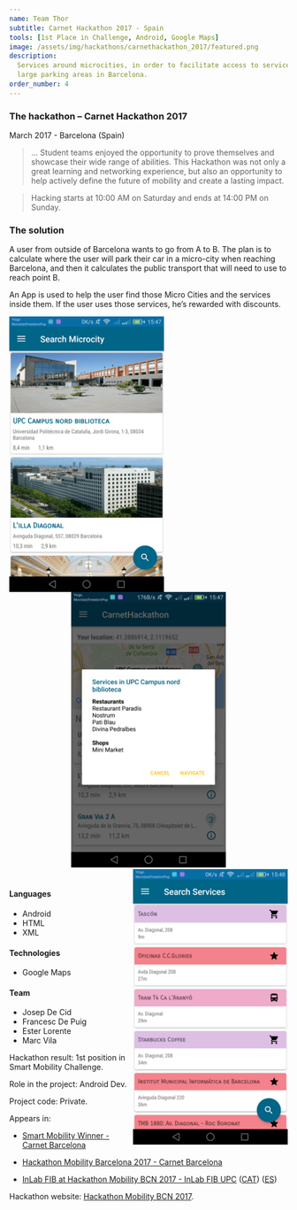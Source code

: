```yaml
---
name: Team Thor
subtitle: Carnet Hackathon 2017 - Spain
tools: [1st Place in Challenge, Android, Google Maps]
image: /assets/img/hackathons/carnethackathon_2017/featured.png
description:
  Services around microcities, in order to facilitate access to services around
  large parking areas in Barcelona.
order_number: 4
---
```


### The hackathon – Carnet Hackathon 2017

March 2017 - Barcelona (Spain)

> ... Student teams enjoyed the opportunity to prove themselves and showcase their wide range of
> abilities. This Hackathon was not only a great learning and networking experience, but also an
> opportunity to help actively define the future of mobility and create a lasting impact.

> Hacking starts at 10:00 AM on Saturday and ends at 14:00 PM on Sunday.

### The solution

A user from outside of Barcelona wants to go from A to B. The plan is to calculate where the user
will park their car in a micro-city when reaching Barcelona, and then it calculates the public
transport that will need to use to reach point B.

An App is used to help the user find those Micro Cities and the services inside them. If the user
uses those services, he’s rewarded with discounts.

<div style="text-align: center;">
<img style="margin: 0 !important; float: left" src="/assets/img/hackathons/carnethackathon_2017/screen1.png" width="280"/>
<img style="margin: 0 !important; display: inline" src="/assets/img/hackathons/carnethackathon_2017/screen2.png" width="280"/>
<img style="margin: 0 !important; float: right" src="/assets/img/hackathons/carnethackathon_2017/screen3.png" width="280"/>
</div>
<br>

#### Languages

- Android
- HTML
- XML

#### Technologies

- Google Maps

#### Team

- Josep De Cid
- Francesc De Puig
- Ester Lorente
- Marc Vila

Hackathon result: 1st position in Smart Mobility Challenge.

Role in the project: Android Dev.

Project code: Private.

Appears in:

- [Smart Mobility Winner - Carnet Barcelona](http://www.carnetbarcelona.com/hackathon2017/)

- [Hackathon Mobility Barcelona 2017 - Carnet Barcelona](http://www.carnetbarcelona.com/index.php/2017/03/30/hackathon-mobility-barcelona-2017/)

- [InLab FIB at Hackathon Mobility BCN 2017 - InLab FIB UPC](https://inlab.fib.upc.edu/en/blog/linlab-fib-la-hackaton-mobility-bcn) ([CAT](https://inlab.fib.upc.edu/ca/blog/linlab-fib-la-hackaton-mobility-bcn)) ([ES](https://inlab.fib.upc.edu/es/blog/inlab-fib-la-hackaton-mobility-bcn))

Hackathon website: [Hackathon Mobility BCN 2017](http://www.carnetbarcelona.com/hackathon2017/).
